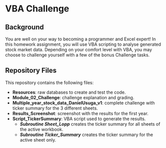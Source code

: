 # VBA Challenge

## Background

You are well on your way to becoming a programmer and Excel expert! In this homework assignment, you will use VBA scripting to analyse generated stock market data. Depending on your comfort level with VBA, you may choose to challenge yourself with a few of the bonus Challenge tasks.

## Repository Files

This repository contains the following files:

- **Resources**: raw databases to create and test the code.
- **Module_02_Challenge**: challenge explanation and grading.
- **Multiple_year_stock_data_DanielUsuga_v1**: complete challenge with ticker summary for the 3 different sheets.
- **Results_Screenshot**: screenshot with the results for the first year.
- **Script_TickerSummary**: VBA script used to generate the results.
    -  ***Subroutine Sheet_Lopp*** creates the ticker summary for all sheets of the active workbook.
    -  ***Subroutine Ticker_Summary*** creates the ticker summary for the active sheet only.
